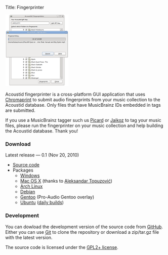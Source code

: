 Title: Fingerprinter

<div class="rightimg">

![Screenshot](/static/fingerprinter-gnome-small.png)

</div>

Acoustid fingerprinter is a cross-platform GUI application that uses
[Chromaprint][chp] to submit audio fingerprints from your music collection
to the Acoustid database. Only files that have MusicBrainz IDs embedded in
tags are submitted.

If you use a MusicBrainz tagger such us [Picard][picard] or [Jaikoz][jaikoz]
to tag your music files, please run the fingerprinter on your music collection
and help building the Acoustid database. Thank you!

[chp]: /chromaprint
[picard]: http://musicbrainz.org/doc/Picard
[jaikoz]: http://www.jthink.net/jaikoz/

### Download

Latest release &mdash; 0.1 (Nov 20, 2010)

 * [Source code][src]
 * Packages
     * [Windows][win]
     * [Mac OS X][osx] (thanks to [Aleksandar Topuzović][osxthread])
     * [Arch Linux](http://aur.archlinux.org/packages.php?ID=46359)
     * [Debian](http://packages.debian.org/acoustid-fingerprinter)
     * [Gentoo](http://proaudio.tuxfamily.org/wiki/index.php?title=Usage) (Pro-Audio Gentoo overlay)
     * [Ubuntu][ppa] ([daily builds][ppad])

[src]: http://launchpad.net/acoustid-fingerprinter/trunk/0.1/+download/acoustid-fingerprinter-0.1.tar.gz
[win]: http://launchpad.net/acoustid-fingerprinter/trunk/0.1/+download/acoustid-fingerprinter-0.1-win32-2.zip
[osx]: http://dl.dropbox.com/u/3759035/acousticid/acoustid-fingerprinter.app.zip
[osxthread]: http://groups.google.com/group/acoustid/browse_thread/thread/be087459ee9a4cea
[ppa]: https://launchpad.net/~luks/+archive/acoustid
[ppad]: https://launchpad.net/~luks/+archive/acoustid-daily

### Development

You can dowload the development version of the source code from [GitHub][gh].
Either you can use [Git][git] to clone the repository or download a
zip/tar.gz file with the latest version.

The source code is licensed under the [GPL2+ license][gpl].

[gpl]: http://www.gnu.org/licenses/gpl-2.0.html
[gh]: https://github.com/lalinsky/acoustid-fingerprinter
[git]: http://git-scm.com/
